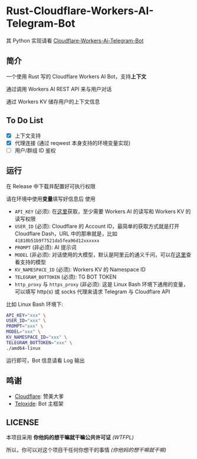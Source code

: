 # Rust-Cloudflare-Workers-AI-Telegram-Bot

其 Python 实现请看 [Cloudflare-Workers-Ai-Telegram-Bot](https://github.com/GenshinMinecraft/Cloudflare-Workers-Ai-Telegram-Bot)

## 简介

一个使用 Rust 写的 Cloudflare Workers AI Bot，支持**上下文**

通过调用 Workers AI REST API 来与用户对话

通过 Workers KV 储存用户的上下文信息

## To Do List

- [x] 上下文支持
- [x] 代理连接 (通过 reqwest 本身支持的环境变量实现)
- [ ] 用户/群组 ID 鉴权

## 运行

在 Release 中下载并配置好可执行权限

请在环境中使用**变量**填写好信息后 使用

- `API_KEY` (必须): 
    在[这里](https://dash.cloudflare.com/profile/api-tokens)获取，至少需要 Workers AI 的读写和 Workers KV 的读写权限
- `USER_ID` (必须): 
    Cloudflare 的 Account ID，最简单的获取方式就是打开 Cloudflare Dash，URL 中的那串就是，比如 `41810b51b9f7521da5fea96d12xxxxxx`
- `PROMPT` (非必须): 
    AI 提示词
- `MODEL` (非必须): 
    对话使用的大模型，默认是阿里云的通义千问，可以在[这里](https://developers.cloudflare.com/workers-ai/models/)查看支持的模型
- `KV_NAMESPACE_ID` (必须): 
    Workers KV 的 Namespace ID
- `TELEGRAM_BOTTOKEN` (必须): 
    TG BOT TOKEN
- `http_proxy` 与 `https_proxy` (非必须): 
    这是 Linux Bash 环境下通用的变量，可以填写 http(s) 或 socks 代理来请求 Telegram 与 Cloudflare API

比如 Linux Bash 环境下:

```bash
API_KEY="xxx" \
USER_ID="xxx" \
PROMPT="xxx" \
MODEL="xxx" \
KV_NAMESPACE_ID="xxx" \
TELEGRAM_BOTTOKEN="xxx" \
./amd64-linux
```

运行即可，Bot 信息请看 Log 输出

## 鸣谢

- [Cloudflare](https://cloudflare.com): 赞美大爹
- [Teloxide](https://github.com/teloxide/teloxide): Bot 主框架

## LICENSE

本项目采用 **你他妈的想干嘛就干嘛公共许可证** *(WTFPL)*

所以，你可以对这个项目干任何你想干的事情 *(你他妈的想干嘛就干嘛)*